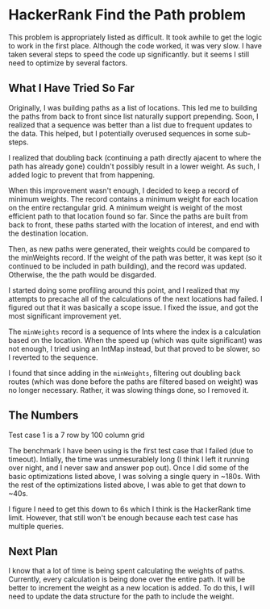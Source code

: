 # HackerRank __Find the Path__ problem

This problem is appropriately listed as difficult.  It took awhile to get the
logic to work in the first place.  Although the code worked, it was very slow.
I have taken several steps to speed the code up significantly. but it seems I
still need to optimize by several factors.


## What I Have Tried So Far

Originally, I was building paths as a list of locations.  This led me to
building the paths from back to front since list naturally support prepending.
Soon, I realized that a sequence was better than a list due to frequent updates
to the data.  This helped, but I potentially overused sequences in some
sub-steps.

I realized that doubling back (continuing a path directly ajacent to where the
path has already gone) couldn't possibly result in a lower weight.  As such, I
added logic to prevent that from happening.

When this improvement wasn't enough, I decided to keep a record of minimum
weights.  The record contains a minimum weight for each location on the entire
rectangular grid.  A minimum weight is weight of the most efficient path to that
location found so far.  Since the paths are built from back to front, these
paths started with the location of interest, and end with the destination
location.

Then, as new paths were generated, their weights could be compared to the
minWeights record.  If the weight of the path was better, it was kept (so it
continued to be included in path building), and the record was updated.
Otherwise, the the path would be disgarded.

I started doing some profiling around this point, and I realized that my
attempts to precache all of the calculations of the next locations had failed.
I figured out that it was basically a scope issue.  I fixed the issue, and got
the most significant improvement yet.

The `minWeights` record is a sequence of Ints where the index is a calculation
based on the location.  When the speed up (which was quite significant) was not
enough, I tried using an IntMap instead, but that proved to be slower, so I
reverted to the sequence.

I found that since adding in the `minWeights`, filtering out doubling back
routes (which was done before the paths are filtered based on weight) was no
longer necessary.  Rather, it was slowing things done, so I removed it.

## The Numbers

Test case 1 is a 7 row by 100 column grid

The benchmark I have been using is the first test case that I failed (due to
timeout).  Intially, the time was unmesurablely long (I think I left it running
over night, and I never saw and answer pop out).  Once I did some of the basic
optimizations listed above, I was solving a single query in ~180s.  With the
rest of the optimizations listed above, I was able to get that down to ~40s.

I figure I need to get this down to 6s which I think is the HackerRank time
limit.  However, that still won't be enough because each test case has multiple
queries.


## Next Plan

I know that a lot of time is being spent calculating the weights of paths.
Currently, every calculation is being done over the entire path.  It will be
better to increment the weight as a new location is added.  To do this, I will
need to update the data structure for the path to include the weight.

